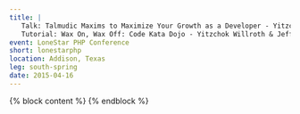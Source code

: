 ```yaml
---
title: |
   Talk: Talmudic Maxims to Maximize Your Growth as a Developer - Yitzchok Willroth<br>
   Tutorial: Wax On, Wax Off: Code Kata Dojo - Yitzchok Willroth & Jeff Carouth
event: LoneStar PHP Conference
short: lonestarphp
location: Addison, Texas
leg: south-spring
date: 2015-04-16
---
```

{% block content %}
{% endblock %}